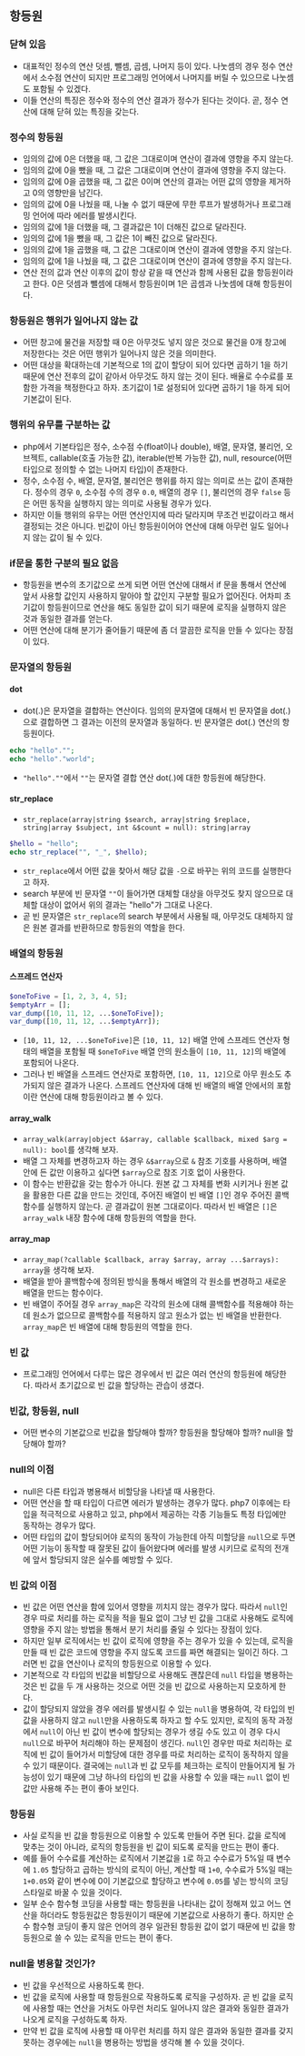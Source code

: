 ## 항등원

### 닫혀 있음
- 대표적인 정수의 연산 덧셈, 뺄셈, 곱셈, 나머지 등이 있다. 나눗셈의 경우 정수 연산에서 소수점 연산이 되지만 프로그래밍 언어에서 나머지를 버릴 수 있으므로 나눗셈도 포함될 수 있겠다.
- 이들 연산의 특징은 정수와 정수의 연산 결과가 정수가 된다는 것이다. 곧, 정수 연산에 대해 닫혀 있는 특징을 갖는다.

### 정수의 항등원
- 임의의 값에 0은 더했을 때, 그 값은 그대로이며 연산이 결과에 영향을 주지 않는다.
- 임의의 값에 0을 뺐을 때, 그 값은 그대로이며 연산이 결과에 영향을 주지 않는다.
- 임의의 값에 0을 곱했을 때, 그 값은 0이며 연산의 결과는 어떤 값의 영향을 제거하고 0의 영향만을 남긴다.
- 임의의 값에 0을 나눴을 때, 나눌 수 없기 때문에 무한 루프가 발생하거나 프로그래밍 언어에 따라 에러를 발생시킨다.
- 임의의 값에 1을 더했을 때, 그 결과값은 1이 더해진 값으로 달라진다.
- 임의의 값에 1을 뺐을 때, 그 값은 1이 빼진 값으로 달라진다.
- 임의의 값에 1을 곱했을 때, 그 값은 그대로이며 연산이 결과에 영향을 주지 않는다.
- 임의의 값에 1을 나눴을 때, 그 값은 그대로이며 연산이 결과에 영향을 주지 않는다.
- 연산 전의 값과 연산 이후의 값이 항상 같을 때 연산과 함께 사용된 값을 항등원이라고 한다. 0은 덧셈과 뺄셈에 대해서 항등원이며 1은 곱셈과 나눗셈에 대해 항등원이다.

### 항등원은 행위가 일어나지 않는 값
- 어떤 창고에 물건을 저장할 때 0은 아무것도 넣지 않은 것으로 물건을 0개 창고에 저장한다는 것은 어떤 행위가 일어나지 않은 것을 의미한다.
- 어떤 대상을 확대하는데 기본적으로 1의 값이 할당이 되어 있다면 곱하기 1을 하기 때문에 연산 전후의 값이 같아서 아무것도 하지 않는 것이 된다. 배율로 수수료를 포함한 가격을 책정한다고 하자. 초기값이 1로 설정되어 있다면 곱하기 1을 하게 되어 기본값이 된다.

### 행위의 유무를 구분하는 값
- php에서 기본타입은 정수, 소수점 수(float이나 double), 배열, 문자열, 불리언, 오브젝트, callable(호출 가능한 값), iterable(반복 가능한 값), null, resource(어떤 타입으로 정의할 수 없는 나머지 타입)이 존재한다.
- 정수, 소수점 수, 배열, 문자열, 불리언은 행위를 하지 않는 의미로 쓰는 값이 존재한다. 정수의 경우 `0`, 소수점 수의 경우 `0.0`, 배열의 경우 `[]`, 불리언의 경우 `false` 등은 어떤 동작을 실행하지 않는 의미로 사용될 경우가 있다.
- 하지만 이들 행위의 유무는 어떤 연산인지에 따라 달라지며 무조건 빈값이라고 해서 결정되는 것은 아니다. 빈값이 아닌 항등원이어야 연산에 대해 아무런 일도 일어나지 않는 값이 될 수 있다.

### if문을 통한 구분의 필요 없음
- 항등원을 변수의 초기값으로 쓰게 되면 어떤 연산에 대해서 if 문을 통해서 연산에 앞서 사용할 값인지 사용하지 말아야 할 값인지 구분할 필요가 없어진다. 어차피 초기값이 항등원이므로 연산을 해도 동일한 값이 되기 때문에 로직을 실행하지 않은 것과 동일한 결과를 얻는다.
- 어떤 연산에 대해 분기가 줄어들기 때문에 좀 더 깔끔한 로직을 만들 수 있다는 장점이 있다.

### 문자열의 항등원

#### dot
- dot(.)은 문자열을 결합하는 연산이다. 임의의 문자열에 대해서 빈 문자열을 dot(.)으로 결합하면 그 결과는 이전의 문자열과 동일하다. 빈 문자열은 dot(.) 연산의 항등원이다.
```php
echo "hello"."";
echo "hello"."world";
```
- `"hello".""`에서 `""`는 문자열 결합 연산 dot(.)에 대한 항등원에 해당한다.

#### str_replace
- `str_replace(array|string $search, array|string $replace, string|array $subject, int &$count = null): string|array`
```php
$hello = "hello";
echo str_replace("", "_", $hello);
```
- `str_replace`에서 어떤 값을 찾아서 해당 값을 `-`으로 바꾸는 위의 코드를 실행한다고 하자.
- search 부분에 빈 문자열 `""`이 들어가면 대체할 대상을 아무것도 찾지 않으므로 대체할 대상이 없어서 위의 결과는 "hello"가 그대로 나온다.
- 곧 빈 문자열은 `str_replace`의 search 부분에서 사용될 때, 아무것도 대체하지 않은 원본 결과를 반환하므로 항등원의 역할을 한다. 

### 배열의 항등원
#### 스프레드 연산자
```php
$oneToFive = [1, 2, 3, 4, 5];
$emptyArr = [];
var_dump([10, 11, 12, ...$oneToFive]);
var_dump([10, 11, 12, ...$emptyArr]);
```
- `[10, 11, 12, ...$oneToFive]`은 `[10, 11, 12]` 배열 안에 스프레드 연산자 형태의 배열을 포함될 때 `$oneToFive` 배열 안의 원소들이 `[10, 11, 12]`의 배열에 포함되어 나온다.
- 그러나 빈 배열을 스프레드 연산자로 포함하면, `[10, 11, 12]`으로 아무 원소도 추가되지 않은 결과가 나온다. 스프레드 연산자에 대해 빈 배열의 배열 안에서의 포함이란 연산에 대해 항등원이라고 볼 수 있다.

#### array_walk
- `array_walk(array|object &$array, callable $callback, mixed $arg = null): bool`를 생각해 보자.
- 배열 그 자체를 변경하고자 하는 경우 `&$array`으로 `&` 참조 기호를 사용하며, 배열 안에 든 값만 이용하고 싶다면 `$array`으로 참조 기호 없이 사용한다.
- 이 함수는 반환값을 갖는 함수가 아니다. 원본 값 그 자체를 변화 시키거나 원본 값을 활용한 다른 값을 만드는 것인데, 주어진 배열이 빈 배열 `[]`인 경우 주어진 콜백함수를 실행하지 않는다. 곧 결과값이 원본 그대로이다. 따라서 빈 배열은 `[]`은 `array_walk` 내장 함수에 대해 항등원의 역할을 한다.

#### array_map
- `array_map(?callable $callback, array $array, array ...$arrays): array`을 생각해 보자.
- 배열을 받아 콜백함수에 정의된 방식을 통해서 배열의 각 원소를 변경하고 새로운 배열을 만드는 함수이다.
- 빈 배열이 주어질 경우 `array_map`은 각각의 원소에 대해 콜백함수를 적용해야 하는데 원소가 없으므로 콜백함수를 적용하지 않고 원소가 없는 빈 배열을 반환한다. `array_map`은 빈 배열에 대해 항등원의 역할을 한다.

### 빈 값
- 프로그래밍 언어에서 다루는 많은 경우에서 빈 값은 여러 연산의 항등원에 해당한다. 따라서 초기값으로 빈 값을 할당하는 관습이 생겼다.

### 빈값, 항등원, null
- 어떤 변수의 기본값으로 빈값을 할당해야 할까? 항등원을 할당해야 할까? null을 할당해야 할까?

### null의 이점
- null은 다른 타입과 병용해서 비할당을 나타낼 때 사용한다.
- 어떤 연산을 할 때 타입이 다르면 에러가 발생하는 경우가 많다. php7 이후에는 타입을 적극적으로 사용하고 있고, php에서 제공하는 각종 기능들도 특정 타입에만 동작하는 경우가 많다.
- 어떤 타입의 값이 할당되어야 로직의 동작이 가능한데 아직 미할당을 `null`으로 두면 어떤 기능이 동작할 때 잘못된 값이 들어왔다며 에러를 발생 시키므로 로직의 전개에 앞서 할당되지 않은 실수를 예방할 수 있다.

### 빈 값의 이점
- 빈 값은 어떤 연산을 함에 있어서 영향을 끼치지 않는 경우가 많다. 따라서 `null`인 경우 따로 처리를 하는 로직을 적을 필요 없이 그냥 빈 값을 그대로 사용해도 로직에 영향을 주지 않는 방법을 통해서 분기 처리를 줄일 수 있다는 장점이 있다.
- 하지만 일부 로직에서는 빈 값이 로직에 영향을 주는 경우가 있을 수 있는데, 로직을 만들 때 빈 값은 코드에 영향을 주지 않도록 코드를 짜면 해결되는 일이긴 하다. 그러면 빈 값을 연산이나 로직의 항등원으로 이용할 수 있다.
- 기본적으로 각 타입의 빈값을 비할당으로 사용해도 괜찮은데 `null` 타입을 병용하는 것은 빈 값을 두 개 사용하는 것으로 어떤 것을 빈 값으로 사용하는지 모호하게 한다.
- 값이 할당되지 않았을 경우 에러를 발생시킬 수 있는 `null`을 병용하여, 각 타입의 빈값을 사용하지 않고 `null`만을 사용하도록 하자고 할 수도 있지만, 로직의 동작 과정에서 `null`이 아닌 빈 값이 변수에 할당되는 경우가 생길 수도 있고 이 경우 다시 `null`으로 바꾸어 처리해야 하는 문제점이 생긴다. `null`인 경우만 따로 처리하는 로직에 빈 값이 들어가서 미할당에 대한 경우를 따로 처리하는 로직이 동작하지 않을 수 있기 때문이다. 결국에는 `null`과 빈 값 모두를 체크하는 로직이 만들어지게 될 가능성이 있기 때문에 그냥 하나의 타입의 빈 값을 사용할 수 있을 때는 `null` 없이 빈 값만 사용해 주는 편이 좋아 보인다.

### 항등원
- 사실 로직을 빈 값을 항등원으로 이용할 수 있도록 만들어 주면 된다. 값을 로직에 맞추는 것이 아니라, 로직의 항등원을 빈 값이 되도록 로직을 만드는 편이 좋다.
- 예를 들어 수수료를 계산하는 로직에서 기본값을 `1`로 하고 수수료가 5%일 때 변수에 `1.05` 할당하고 곱하는 방식의 로직이 아닌, 계산할 때 `1+0`, 수수료가 5%일 때는 `1+0.05`와 같이 변수에 0이 기본값으로 할당하고 변수에 `0.05`를 넣는 방식의 코딩 스타일로 바꿀 수 있을 것이다.
- 일부 순수 함수형 코딩을 사용할 때는 항등원을 나타내는 값이 정해져 있고 어느 연산을 하더라도 항등원값은 항등원이기 때문에 기본값으로 사용하기 좋다. 하지만 순수 함수형 코딩이 좋지 않은 언어의 경우 일관된 항등원 값이 없기 때문에 빈 값을 항등원으로 쓸 수 있는 로직을 만드는 편이 좋다.

### null을 병용할 것인가?
- 빈 값을 우선적으로 사용하도록 한다.
- 빈 값을 로직에 사용할 때 항등원으로 작용하도록 로직을 구성하자. 곧 빈 값을 로직에 사용할 때는 연산을 거처도 아무런 처리도 일어나지 않은 결과와 동일한 결과가 나오게 로직을 구성하도록 하자.
- 만약 빈 값을 로직에 사용할 때 아무런 처리를 하지 않은 결과와 동일한 결과를 갖지 못하는 경우에는 `null`을 병용하는 방법을 생각해 볼 수 있을 것이다.
